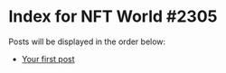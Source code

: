 # Index for NFT World #2305
Posts will be displayed in the order below:

- [Your first post](./001-first.md)

